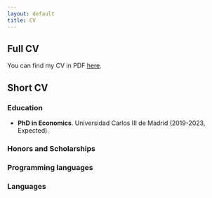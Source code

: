 ```yaml
---
layout: default
title: CV
---
```

## Full CV
You can find my CV in PDF [here](files/cv_Telmo_Perez.pdf).

## Short CV

### Education

* **PhD in Economics**. Universidad Carlos III de Madrid (2019-2023, Expected).

### Honors and Scholarships

### Programming languages

### Languages
